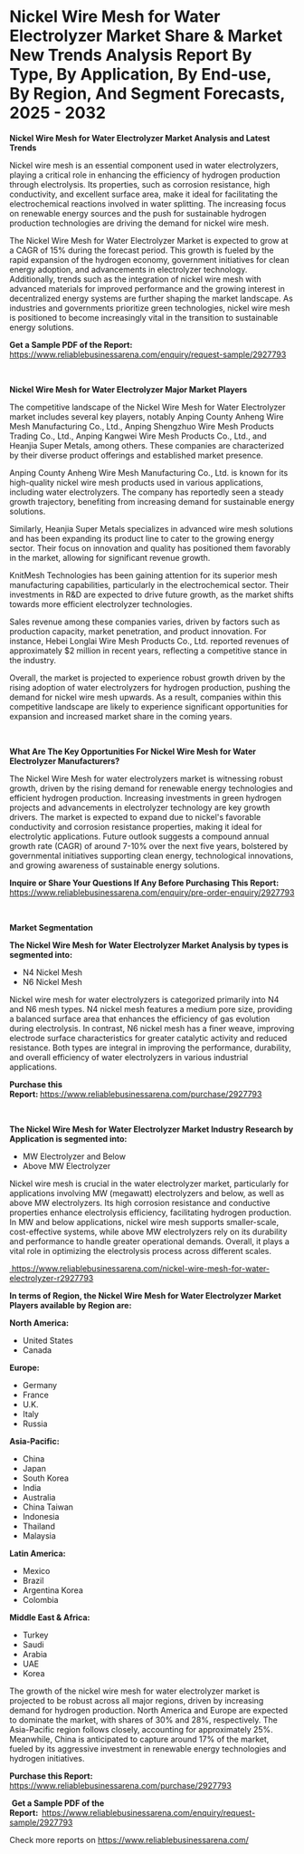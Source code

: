 <p><h1>Nickel Wire Mesh for Water Electrolyzer Market Share & Market New Trends Analysis Report By Type, By Application, By End-use, By Region, And Segment Forecasts, 2025 - 2032</h1></p><p><strong>Nickel Wire Mesh for Water Electrolyzer Market Analysis and Latest Trends</strong></p>
<p><p>Nickel wire mesh is an essential component used in water electrolyzers, playing a critical role in enhancing the efficiency of hydrogen production through electrolysis. Its properties, such as corrosion resistance, high conductivity, and excellent surface area, make it ideal for facilitating the electrochemical reactions involved in water splitting. The increasing focus on renewable energy sources and the push for sustainable hydrogen production technologies are driving the demand for nickel wire mesh.</p><p>The Nickel Wire Mesh for Water Electrolyzer Market is expected to grow at a CAGR of 15% during the forecast period. This growth is fueled by the rapid expansion of the hydrogen economy, government initiatives for clean energy adoption, and advancements in electrolyzer technology. Additionally, trends such as the integration of nickel wire mesh with advanced materials for improved performance and the growing interest in decentralized energy systems are further shaping the market landscape. As industries and governments prioritize green technologies, nickel wire mesh is positioned to become increasingly vital in the transition to sustainable energy solutions.</p></p>
<p><strong>Get a Sample PDF of the Report:&nbsp;</strong> <a href="https://www.reliablebusinessarena.com/enquiry/request-sample/2927793?utm_campaign=3165&utm_medium=2&utm_source=Github&utm_content=ia&utm_term=12032025&utm_id=nickel-wire-mesh-for-water-electrolyzer">https://www.reliablebusinessarena.com/enquiry/request-sample/2927793</a></p>
<p>&nbsp;</p>
<p><strong>Nickel Wire Mesh for Water Electrolyzer Major Market Players</strong></p>
<p><p>The competitive landscape of the Nickel Wire Mesh for Water Electrolyzer market includes several key players, notably Anping County Anheng Wire Mesh Manufacturing Co., Ltd., Anping Shengzhuo Wire Mesh Products Trading Co., Ltd., Anping Kangwei Wire Mesh Products Co., Ltd., and Heanjia Super Metals, among others. These companies are characterized by their diverse product offerings and established market presence.</p><p>Anping County Anheng Wire Mesh Manufacturing Co., Ltd. is known for its high-quality nickel wire mesh products used in various applications, including water electrolyzers. The company has reportedly seen a steady growth trajectory, benefiting from increasing demand for sustainable energy solutions. </p><p>Similarly, Heanjia Super Metals specializes in advanced wire mesh solutions and has been expanding its product line to cater to the growing energy sector. Their focus on innovation and quality has positioned them favorably in the market, allowing for significant revenue growth.</p><p>KnitMesh Technologies has been gaining attention for its superior mesh manufacturing capabilities, particularly in the electrochemical sector. Their investments in R&D are expected to drive future growth, as the market shifts towards more efficient electrolyzer technologies.</p><p>Sales revenue among these companies varies, driven by factors such as production capacity, market penetration, and product innovation. For instance, Hebei Longlai Wire Mesh Products Co., Ltd. reported revenues of approximately $2 million in recent years, reflecting a competitive stance in the industry.</p><p>Overall, the market is projected to experience robust growth driven by the rising adoption of water electrolyzers for hydrogen production, pushing the demand for nickel wire mesh upwards. As a result, companies within this competitive landscape are likely to experience significant opportunities for expansion and increased market share in the coming years.</p></p>
<p>&nbsp;</p>
<p><strong>What Are The Key Opportunities For Nickel Wire Mesh for Water Electrolyzer Manufacturers?</strong></p>
<p><p>The Nickel Wire Mesh for water electrolyzers market is witnessing robust growth, driven by the rising demand for renewable energy technologies and efficient hydrogen production. Increasing investments in green hydrogen projects and advancements in electrolyzer technology are key growth drivers. The market is expected to expand due to nickel's favorable conductivity and corrosion resistance properties, making it ideal for electrolytic applications. Future outlook suggests a compound annual growth rate (CAGR) of around 7-10% over the next five years, bolstered by governmental initiatives supporting clean energy, technological innovations, and growing awareness of sustainable energy solutions.</p></p>
<p><strong>Inquire or Share Your Questions If Any Before Purchasing This Report:</strong> <a href="https://www.reliablebusinessarena.com/enquiry/pre-order-enquiry/2927793?utm_campaign=3165&utm_medium=2&utm_source=Github&utm_content=ia&utm_term=12032025&utm_id=nickel-wire-mesh-for-water-electrolyzer">https://www.reliablebusinessarena.com/enquiry/pre-order-enquiry/2927793</a></p>
<p>&nbsp;</p>
<p><strong>Market Segmentation</strong></p>
<p><strong>The Nickel Wire Mesh for Water Electrolyzer Market Analysis by types is segmented into:</strong></p>
<p><ul><li>N4 Nickel Mesh</li><li>N6 Nickel Mesh</li></ul></p>
<p><p>Nickel wire mesh for water electrolyzers is categorized primarily into N4 and N6 mesh types. N4 nickel mesh features a medium pore size, providing a balanced surface area that enhances the efficiency of gas evolution during electrolysis. In contrast, N6 nickel mesh has a finer weave, improving electrode surface characteristics for greater catalytic activity and reduced resistance. Both types are integral in improving the performance, durability, and overall efficiency of water electrolyzers in various industrial applications.</p></p>
<p><strong>Purchase this Report:&nbsp;</strong><a href="https://www.reliablebusinessarena.com/purchase/2927793?utm_campaign=3165&utm_medium=2&utm_source=Github&utm_content=ia&utm_term=12032025&utm_id=nickel-wire-mesh-for-water-electrolyzer">https://www.reliablebusinessarena.com/purchase/2927793</a></p>
<p>&nbsp;</p>
<p><strong>The Nickel Wire Mesh for Water Electrolyzer Market Industry Research by Application is segmented into:</strong></p>
<p><ul><li>MW Electrolyzer and Below</li><li>Above MW Electrolyzer</li></ul></p>
<p><p>Nickel wire mesh is crucial in the water electrolyzer market, particularly for applications involving MW (megawatt) electrolyzers and below, as well as above MW electrolyzers. Its high corrosion resistance and conductive properties enhance electrolysis efficiency, facilitating hydrogen production. In MW and below applications, nickel wire mesh supports smaller-scale, cost-effective systems, while above MW electrolyzers rely on its durability and performance to handle greater operational demands. Overall, it plays a vital role in optimizing the electrolysis process across different scales.</p></p>
<p><a href="https://www.reliablebusinessarena.com/nickel-wire-mesh-for-water-electrolyzer-r2927793?utm_campaign=3165&utm_medium=2&utm_source=Github&utm_content=ia&utm_term=12032025&utm_id=nickel-wire-mesh-for-water-electrolyzer">&nbsp;https://www.reliablebusinessarena.com/nickel-wire-mesh-for-water-electrolyzer-r2927793</a></p>
<p><strong>In terms of Region, the Nickel Wire Mesh for Water Electrolyzer Market Players available by Region are:</strong></p>
<p>
    <p> <strong> North America: </strong>
        <ul>
            <li>United States</li>
            <li>Canada</li>
        </ul>
        </p> 
    <p> <strong> Europe: </strong>
        <ul>
            <li>Germany</li>
            <li>France</li>
            <li>U.K.</li>
            <li>Italy</li>
            <li>Russia</li>
        </ul>
        </p> 
    <p> <strong> Asia-Pacific: </strong>
        <ul>
            <li>China</li>
            <li>Japan</li>
            <li>South Korea</li>
            <li>India</li>
            <li>Australia</li>
            <li>China Taiwan</li>
            <li>Indonesia</li>
            <li>Thailand</li>
            <li>Malaysia</li>
        </ul>
        </p> 
    <p> <strong> Latin America: </strong>
        <ul>
            <li>Mexico</li>
            <li>Brazil</li>
            <li>Argentina Korea</li>
            <li>Colombia</li>
        </ul>
        </p> 
    <p> <strong> Middle East & Africa: </strong>
        <ul>
            <li>Turkey</li>
            <li>Saudi</li>
            <li>Arabia</li>
            <li>UAE</li>
            <li>Korea</li>
        </ul>
    </p>
    </p>
<p><p>The growth of the nickel wire mesh for water electrolyzer market is projected to be robust across all major regions, driven by increasing demand for hydrogen production. North America and Europe are expected to dominate the market, with shares of 30% and 28%, respectively. The Asia-Pacific region follows closely, accounting for approximately 25%. Meanwhile, China is anticipated to capture around 17% of the market, fueled by its aggressive investment in renewable energy technologies and hydrogen initiatives.</p></p>
<p><strong>Purchase this Report: </strong><a href="https://www.reliablebusinessarena.com/purchase/2927793?utm_campaign=3165&utm_medium=2&utm_source=Github&utm_content=ia&utm_term=12032025&utm_id=nickel-wire-mesh-for-water-electrolyzer">https://www.reliablebusinessarena.com/purchase/2927793</a></p>
<p>&nbsp;<strong>Get a Sample PDF of the Report:&nbsp;&nbsp;</strong><a href="https://www.reliablebusinessarena.com/enquiry/request-sample/2927793?utm_campaign=3165&utm_medium=2&utm_source=Github&utm_content=ia&utm_term=12032025&utm_id=nickel-wire-mesh-for-water-electrolyzer">https://www.reliablebusinessarena.com/enquiry/request-sample/2927793</a></p>
<p><strong></strong></p>
<p>Check more reports on <a href="https://www.reliablebusinessarena.com/?utm_campaign=3165&utm_medium=2&utm_source=Github&utm_content=ia&utm_term=12032025&utm_id=nickel-wire-mesh-for-water-electrolyzer">https://www.reliablebusinessarena.com/</a></p>